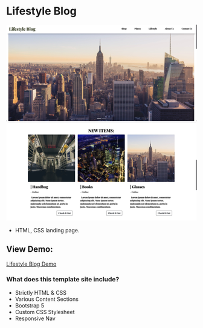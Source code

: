 # Lifestyle Blog
![Lifestyle Blog Shop Theme](https://github.com/MattMarquise/Lifestyle-Blog/blob/main/lifestyleblog.jpg)
![Lifestyle Blog Shop Theme](https://github.com/MattMarquise/Lifestyle-Blog/blob/main/lifestyleblog2.jpg)

- HTML, CSS landing page.

## View Demo:
[Lifestyle Blog Demo](https://matthewmarquise.com/lifestyleblog)

### What does this template site include?
 - Strictly HTML & CSS
 - Various Content Sections
 - Bootstrap 5
 - Custom CSS Stylesheet
 - Responsive Nav
